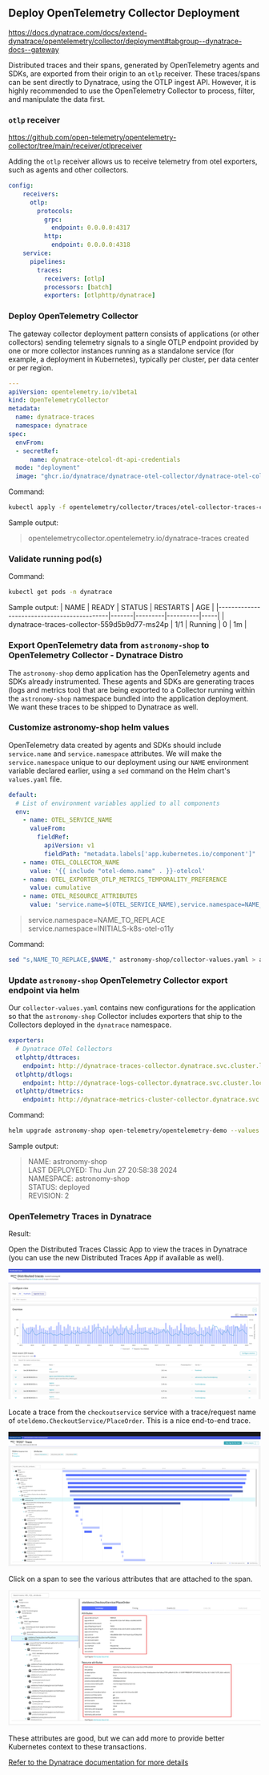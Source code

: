 ## Deploy OpenTelemetry Collector Deployment
https://docs.dynatrace.com/docs/extend-dynatrace/opentelemetry/collector/deployment#tabgroup--dynatrace-docs--gateway

Distributed traces and their spans, generated by OpenTelemetry agents and SDKs, are exported from their origin to an `otlp` receiver.  These traces/spans can be sent directly to Dynatrace, using the OTLP ingest API.  However, it is highly recommended to use the OpenTelemetry Collector to process, filter, and manipulate the data first.

### `otlp` receiver
https://github.com/open-telemetry/opentelemetry-collector/tree/main/receiver/otlpreceiver

Adding the `otlp` receiver allows us to receive telemetry from otel exporters, such as agents and other collectors.
```yaml
config:
    receivers:
      otlp:
        protocols:
          grpc:
            endpoint: 0.0.0.0:4317
          http:
            endpoint: 0.0.0.0:4318
    service:
      pipelines:
        traces:
          receivers: [otlp]
          processors: [batch]
          exporters: [otlphttp/dynatrace]
```

### Deploy OpenTelemetry Collector

The gateway collector deployment pattern consists of applications (or other collectors) sending telemetry signals to a single OTLP endpoint provided by one or more collector instances running as a standalone service (for example, a deployment in Kubernetes), typically per cluster, per data center or per region.

```yaml
---
apiVersion: opentelemetry.io/v1beta1
kind: OpenTelemetryCollector
metadata:
  name: dynatrace-traces
  namespace: dynatrace
spec:
  envFrom:
  - secretRef:
      name: dynatrace-otelcol-dt-api-credentials
  mode: "deployment"
  image: "ghcr.io/dynatrace/dynatrace-otel-collector/dynatrace-otel-collector:latest"
```
Command:
```sh
kubectl apply -f opentelemetry/collector/traces/otel-collector-traces-crd-01.yaml
```
Sample output:
> opentelemetrycollector.opentelemetry.io/dynatrace-traces created

### Validate running pod(s)
Command:
```sh
kubectl get pods -n dynatrace
```
Sample output:
| NAME                                       | READY | STATUS  | RESTARTS | AGE |
|--------------------------------------------|-------|---------|----------|-----|
| dynatrace-traces-collector-559d5b9d77-ms24p | 1/1   | Running | 0        | 1m  |

### Export OpenTelemetry data from `astronomy-shop` to OpenTelemetry Collector - Dynatrace Distro

The `astronomy-shop` demo application has the OpenTelemetry agents and SDKs already instrumented.  These agents and SDKs are generating traces (logs and metrics too) that are being exported to a Collector running within the `astronomy-shop` namespace bundled into the application deployment.  We want these traces to be shipped to Dynatrace as well.

### Customize astronomy-shop helm values

OpenTelemetry data created by agents and SDKs should include `service.name` and `service.namespace` attributes.  We will make the `service.namespace` unique to our deployment using our `NAME` environment variable declared earlier, using a `sed` command on the Helm chart's `values.yaml` file.

```yaml
default:
  # List of environment variables applied to all components
  env:
    - name: OTEL_SERVICE_NAME
      valueFrom:
        fieldRef:
          apiVersion: v1
          fieldPath: "metadata.labels['app.kubernetes.io/component']"
    - name: OTEL_COLLECTOR_NAME
      value: '{{ include "otel-demo.name" . }}-otelcol'
    - name: OTEL_EXPORTER_OTLP_METRICS_TEMPORALITY_PREFERENCE
      value: cumulative
    - name: OTEL_RESOURCE_ATTRIBUTES
      value: 'service.name=$(OTEL_SERVICE_NAME),service.namespace=NAME_TO_REPLACE,service.version={{ .Chart.AppVersion }}'
```
> service.namespace=NAME_TO_REPLACE\
> service.namespace=INITIALS-k8s-otel-o11y

Command:
```sh
sed "s,NAME_TO_REPLACE,$NAME," astronomy-shop/collector-values.yaml > astronomy-shop/sed/collector-values.yaml
```

### Update `astronomy-shop` OpenTelemetry Collector export endpoint via helm

Our `collector-values.yaml` contains new configurations for the application so that the `astronomy-shop` Collector includes exporters that ship to the Collectors deployed in the `dynatrace` namespace.

```yaml
exporters:
  # Dynatrace OTel Collectors
  otlphttp/dttraces:
    endpoint: http://dynatrace-traces-collector.dynatrace.svc.cluster.local:4318
  otlphttp/dtlogs:
    endpoint: http://dynatrace-logs-collector.dynatrace.svc.cluster.local:4318
  otlphttp/dtmetrics:
    endpoint: http://dynatrace-metrics-cluster-collector.dynatrace.svc.cluster.local:4318
```

Command:
```sh
helm upgrade astronomy-shop open-telemetry/opentelemetry-demo --values astronomy-shop/sed/collector-values.yaml --namespace astronomy-shop --version "0.31.0"
```
Sample output:
> NAME: astronomy-shop\
> LAST DEPLOYED: Thu Jun 27 20:58:38 2024\
> NAMESPACE: astronomy-shop\
> STATUS: deployed\
> REVISION: 2

### OpenTelemetry Traces in Dynatrace
Result:

Open the Distributed Traces Classic App to view the traces in Dynatrace (you can use the new Distributed Traces App if available as well).

![dt distributed traces](../../../assets/images/02-dt_distributed_traces.png)

Locate a trace from the `checkoutservice` service with a trace/request name of `oteldemo.CheckoutService/PlaceOrder`.  This is a nice end-to-end trace.

![dt trace waterfall](../../../assets/images/02-dt_trace_waterfall.png)

Click on a span to see the various attributes that are attached to the span.

![dt trace attributes](../../../assets/images/02-dt_trace_attributes.png)

These attributes are good, but we can add more to provide better Kubernetes context to these transactions.

[Refer to the Dynatrace documentation for more details](https://docs.dynatrace.com/docs/observe-and-explore/distributed-traces/analysis/get-started)